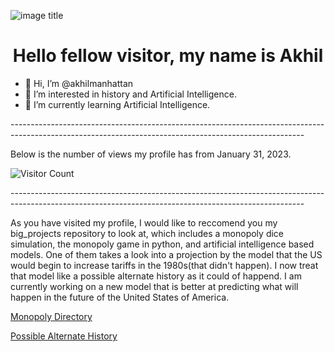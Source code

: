 ![image title](https://rushter.com/counter.svg)
<h1 align = "center">Hello fellow visitor, my name is Akhil</h1>

- 👋 Hi, I’m @akhilmanhattan
- 👀 I’m interested in history and Artificial Intelligence.
- 🌱 I’m currently learning Artificial Intelligence.

<!---
akhilmanhattan/akhilmanhattan is a ✨ special ✨ repository because its `README.md` (this file) appears on your GitHub profile.
You can click the Preview link to take a look at your changes.
--->
<p>-------------------------------------------------------------------------------------------------------------------------------------------------------</p>

<p> Below is the number of views my profile has from January 31, 2023. </p>

![Visitor Count](https://profile-counter.glitch.me/{akhilmanhattan}/count.svg)

<p>-------------------------------------------------------------------------------------------------------------------------------------------------------</p>

<p>As you have visited my profile, I would like to reccomend you my big_projects repository to look at, which includes a monopoly
  dice simulation, the monopoly game in python, and artificial intelligence based models. One of them takes a look into a projection
  by the model that the US would begin to increase tariffs in the 1980s(that didn't happen). I now treat that model like a possible
  alternate history as it could of happend. I am currently working on a new model that is better at predicting what will happen in 
  the future of the United States of America.</p>

<a href="https://github.com/akhilmanhattan/big_projects/tree/main/Monopoly">Monopoly Directory</a>
<p></p>
<a href="https://github.com/akhilmanhattan/big_projects/tree/main/artificial_Intelligence/Regression/DecisionTree/AmericaPrediction(1)/JupyterNotebook">
  Possible Alternate History</a>
